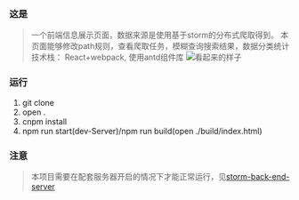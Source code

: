 ### 这是

> 一个前端信息展示页面，数据来源是使用基于storm的分布式爬取得到。
> 本页面能够修改path规则，查看爬取任务，模糊查询搜索结果，数据分类统计
> 技术栈： React+webpack, 使用antd组件库
![看起来的样子](http://olro3ke8a.bkt.clouddn.com/front-end.png)

### 运行
1. git clone
2. open .
3. cnpm install
4. npm run start(dev-Server)/npm run build(open ./build/index.html)

### 注意
> 本项目需要在配套服务器开启的情况下才能正常运行，见[storm-back-end-server]()
